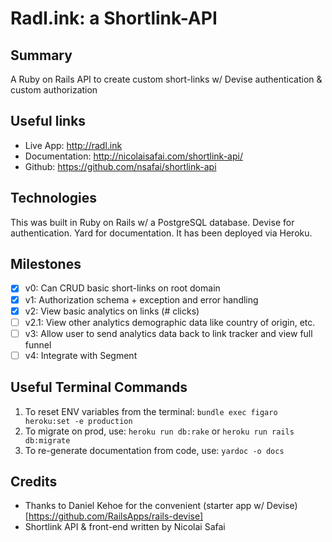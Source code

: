 # Radl.ink: a Shortlink-API

## Summary
A Ruby on Rails API to create custom short-links w/ Devise authentication & custom authorization

## Useful links
- Live App: http://radl.ink
- Documentation: http://nicolaisafai.com/shortlink-api/
- Github: https://github.com/nsafai/shortlink-api

## Technologies
This was built in Ruby on Rails w/ a PostgreSQL database. Devise for authentication. Yard for documentation. It has been deployed via Heroku.

## Milestones

- [x] v0: Can CRUD basic short-links on root domain
- [x] v1: Authorization schema + exception and error handling
- [x] v2: View basic analytics on links (# clicks)
- [ ] v2.1: View other analytics demographic data like country of origin, etc.
- [ ] v3: Allow user to send analytics data back to link tracker and view full funnel
- [ ] v4: Integrate with Segment

## Useful Terminal Commands
1. To reset ENV variables from the terminal: `bundle exec figaro heroku:set -e production`
2. To migrate on prod, use: `heroku run db:rake` or `heroku run rails db:migrate`
3. To re-generate documentation from code, use: `yardoc -o docs`

## Credits
- Thanks to Daniel Kehoe for the convenient (starter app w/ Devise)[https://github.com/RailsApps/rails-devise]
- Shortlink API & front-end written by Nicolai Safai
